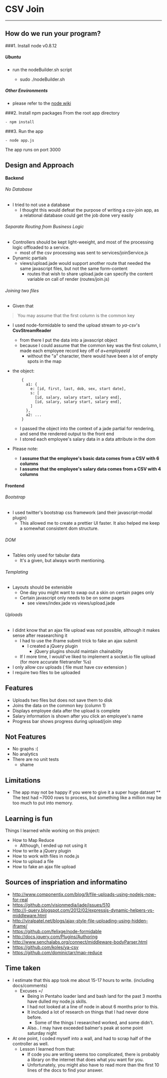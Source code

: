 # CSV Join
---

## How do we run your program?

###1. Install node v0.8.12
##### Ubuntu
* run the nodeBuilder.sh script

    - sudo ./nodeBuilder.sh

##### Other Environments
* please refer to the [node wiki](https://github.com/joyent/node/wiki/Installation)

###2. Install npm packages
From the root app directory

    - npm install

###3. Run the app

    - node app.js

The app runs on port 3000

## Design and Approach

#### Backend

###### No Database

* I tried to not use a database
  * I thought this would defeat the purpose of writing a csv-join app, as a relational database could get the job done very easily

###### Separate Routing from Business Logic

* Controllers should be kept light-weeight, and most of the processing logic offloaded to a service.
  * most of the csv processing was sent to services/joinService.js
* Dynamic partials
  * views/upload.jade would support another route that needed the same javascript files, but not the same form-content
    * routes that wish to share upload.jade can specify the content variable on call of render (routes/join.js)

###### Joining two files

* Given that 
> You may assume that the first column is the common key
  * I used node-formidable to send the upload stream to *ya-csv*'s **CsvStreamReader**
    * from there I put the data into a javascript object
    * because I could assume that the common key was the first column, I made each employee record key off of *a+employeeId*
      * without the "a" character, there would have been a lot of empty spots in the map
  * the object:
  

            {
              a1: { 
                e: [id, first, last, dob, sex, start date],
                s: [
                  [id, salary, salary start, salary end],
                  [id, salary, salary start, salary end],
                ]
              },
              a2: ...
            }


    * I passed the object into the context of a jade partial for rendering, and send the rendered output to the front end
    * I stored each employee's salary data in a data attribute in the dom
  * Please note:
    * **I assume that the employee's basic data comes from a CSV with 6 columns**
    * **I assume that the employee's salary data comes from a CSV with 4 columns**

#### Frontend

###### Bootstrap

* I used twitter's bootstrap css framework (and their javascript-modal plugin)
  * This allowed me to create a prettier UI faster. It also helped me keep a somewhat consistent dom structure.

###### DOM

* Tables only used for tabular data
  * It's a given, but always worth mentioning.

###### Templating

* Layouts should be extenisble
  * One day you might want to swap out a skin on certain pages only
  * Certain javascript only needs to be on some pages
    * see views/index.jade vs views/upload.jade

###### Uploads

* I didnt know that an ajax file upload was not possible, although it makes sense after reasearching it
  * I had to use the iframe submit trick to fake an ajax submit
    * I created a jQuery plugin
      * jQuery plugins should maintain chainability
  * If I more time, I would've liked to implement a socket.io file upload (for more accurate filetransfer %s)
* I only allow csv uploads ( file must have csv extension )
* I require two files to be uploaded

## Features
* Uploads two files but does not save them to disk
* Joins the data on the common key (column 1)
* Displays employee data after the upload is complete
* Salary information is shown after you click an employee's name
* Progress bar shows progress during upload/join step

## Not Features
* No graphs :(
* No analytics
* There are no unit tests
    * shame

## Limitations
* The app may not be happy if you were to give it a super huge dataset
** The test had ~7000 rows to process, but something like a million may be too much to put into memory.


## Learning is fun

Things I learned while working on this project:
* How to Map Reduce
  * Although, I ended up not using it
* How to write a jQuery plugin
* How to work with files in node.js
* How to upload a file
* How to fake an ajax file upload

## Sources of inspriation and informatino

* http://www.componentix.com/blog/9/file-uploads-using-nodejs-now-for-real
* https://github.com/visionmedia/jade/issues/510
* http://j-query.blogspot.com/2012/02/expressjs-dynamic-helpers-vs-middleware.html
* http://viralpatel.net/blogs/ajax-style-file-uploading-using-hidden-iframe/
* https://github.com/felixge/node-formidable
* http://docs.jquery.com/Plugins/Authoring
* http://www.senchalabs.org/connect/middleware-bodyParser.html
* https://github.com/koles/ya-csv
* https://github.com/dominictarr/map-reduce

## Time taken

* I estimate that this app took me about 15-17 hours to write. (including docs/comments)
  * Excuses =/
    * Being in Pentaho loader land and bash land for the past 3 months have dulled my node.js skills. 
    * I had not looked at a line of node in about 6 months prior to this.
    * It included a lot of research on things that I had never done before. 
      * Some of the things I researched worked, and some didn't.
    * Also.. I may have exceeded balmer's peak at some point saturday night
* At one point, I coded myself into a wall, and had to scrap half of the controller as well.
  * Lesson I learned from that: 
    * If code you are writing seems too complicated, there is probably a library on the internet that does what you want for you. 
    * Unfortunately, you might also have to read more than the first 10 lines of the docs to find your answer.

